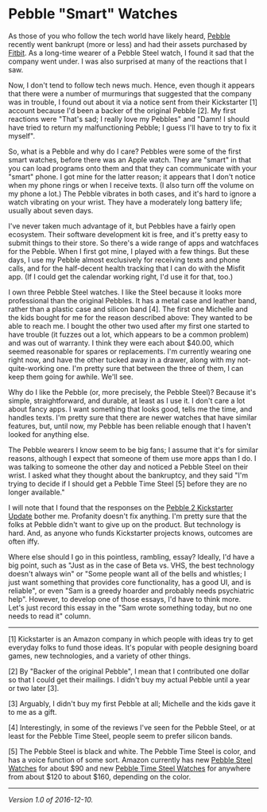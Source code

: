 Pebble "Smart" Watches
======================

As those of you who follow the tech world have likely heard,
[Pebble](http://pebble.com) recently went bankrupt (more or less) and
had their assets purchased by [Fitbit](http://www.fitbit.com).  As a
long-time wearer of a Pebble Steel watch, I found it sad that the company
went under.  I was also surprised at many of the reactions that I saw.

Now, I don't tend to follow tech news much.  Hence, even though it
appears that there were a number of murmurings that suggested that the
company was in trouble, I found out about it via a notice sent from their
Kickstarter [1] account because I'd been a backer of the original Pebble
[2].  My first reactions were "That's sad; I really love my Pebbles"
and "Damn!  I should have tried to return my malfunctioning Pebble;
I guess I'll have to try to fix it myself".

So, what is a Pebble and why do I care?  Pebbles were some of the first
smart watches, before there was an Apple watch.  They are "smart" in
that you can load programs onto them and that they can communicate with
your "smart" phone.  I got mine for the latter reason; it appears that I
don't notice when my phone rings or when I receive texts.  (I also turn
off the volume on my phone a lot.)  The Pebble vibrates in both cases,
and it's hard to ignore a watch vibrating on your wrist.  They have a
moderately long battery life; usually about seven days.

I've never taken much advantage of it, but Pebbles have a fairly open
ecosystem.  Their software development kit is free, and it's pretty easy
to submit things to their store.  So there's a wide range of apps and
watchfaces for the Pebble.  When I first got mine, I played with a few
things.  But these days, I use my Pebble almost exclusively for receiving
texts and phone calls, and for the half-decent health tracking that I can
do with the Misfit app.  (If I could get the calendar working right, I'd
use it for that, too.)

I own three Pebble Steel watches.  I like the Steel because it looks
more professional than the original Pebbles.  It has a metal case and
leather band, rather than a plastic case and silicon band [4].  The first
one Michelle and the kids bought for me for the reason described above:
They wanted to be able to reach me.  I bought the other two used after
my first one started to have trouble (it fuzzes out a lot, which appears
to be a common problem) and was out of warranty.  I think they were
each about $40.00, which seemed reasonable for spares or replacements.
I'm currently wearing one right now, and have the other tucked away in
a drawer, along with my not-quite-working one.  I'm pretty sure that
between the three of them, I can keep them going for awhile.  We'll see.

Why do I like the Pebble (or, more precisely, the Pebble Steel)?  Because
it's simple, straightforward, and durable, at least as I use it.  I don't
care a lot about fancy apps.  I want something that looks good, tells
me the time, and handles texts.  I'm pretty sure that there are newer
watches that have similar features, but, until now, my Pebble has been
reliable enough that I haven't looked for anything else.

The Pebble wearers I know seem to be big fans; I assume that it's for
similar reasons, although I expect that someone of them use more apps
than I do.  I was talking to someone the other day and noticed a Pebble
Steel on their wrist.  I asked what they thought about the bankruptcy,
and they said "I'm trying to decide if I should get a Pebble Time Steel
[5] before they are no longer available."

I will note that I found that the responses on the [Pebble 2 Kickstarter
Update](https://www.amazon.com/Pebble-Steel-Smartwatch-Android-Devices/dp/B011VB21DU/) bother me.  Profanity doesn't fix anything.  I'm pretty sure that
the folks at Pebble didn't want to give up on the product.  But technology
is hard.  And, as anyone who funds Kickstarter projects knows, outcomes
are often iffy.

Where else should I go in this pointless, rambling, essay?  Ideally,
I'd have a big point, such as "Just as in the case of Beta vs. VHS, the
best technology doesn't always win" or "Some people want all of the bells
and whistles; I just want something that provides core functionality,
has a good UI, and is reliable", or even "Sam is a greedy hoarder and
probably needs psychiatric help".  However, to develop one of those
essays, I'd have to think more.  Let's just record this essay in the "Sam
wrote something today, but no one needs to read it" column.

---

[1] Kickstarter is an Amazon company in which people with ideas try to
get everyday folks to fund those ideas.  It's popular with people designing
board games, new technologies, and a variety of other things.

[2] By "Backer of the original Pebble", I mean that I contributed one 
dollar so that I could get their mailings.  I didn't buy my actual Pebble
until a year or two later [3].

[3] Arguably, I didn't buy my first Pebble at all; Michelle and the kids
gave it to me as a gift.

[4] Interestingly, in some of the reviews I've seen for the Pebble
Steel, or at least for the Pebble Time Steel, people seem to prefer
silicon bands.

[5] The Pebble Steel is black and white.  The Pebble
Time Steel is color, and has a voice function
of some sort.  Amazon currently has new [Pebble Steel
Watches](https://www.amazon.com/Pebble-401SLR-Steel-Smartwatch-Stainless/dp/B00KVHEL8E/)
for about $90 and new [Pebble Time Steel
Watches](https://www.amazon.com/Pebble-Steel-Smartwatch-Android-Devices/dp/B011VB21DU/)
for anywhere from about $120 to about $160, depending on the color.

---

*Version 1.0 of 2016-12-10.*
